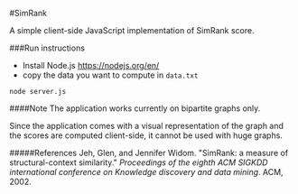#SimRank

A simple client-side JavaScript implementation of SimRank score.


###Run instructions
- Install Node.js https://nodejs.org/en/
- copy the data you want to compute in `data.txt`
```
node server.js
```

####Note
The application works currently on bipartite graphs only.

Since the application comes with a visual representation of the graph and the scores are computed client-side, it cannot be used with huge graphs.


#####References
Jeh, Glen, and Jennifer Widom. "SimRank: a measure of structural-context similarity." _Proceedings of the eighth ACM SIGKDD international conference on Knowledge discovery and data mining_. ACM, 2002.
